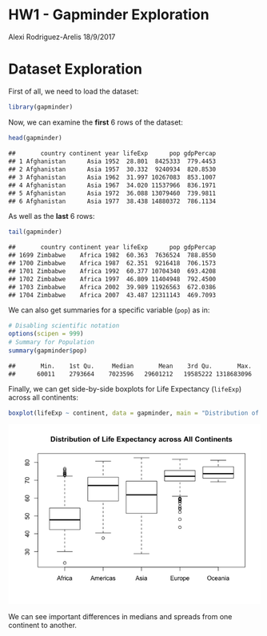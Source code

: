 HW1 - Gapminder Exploration
================
Alexi Rodriguez-Arelis
18/9/2017

Dataset Exploration
===================

First of all, we need to load the dataset:

``` r
library(gapminder)
```

Now, we can examine the **first** 6 rows of the dataset:

``` r
head(gapminder)
```

    ##       country continent year lifeExp      pop gdpPercap
    ## 1 Afghanistan      Asia 1952  28.801  8425333  779.4453
    ## 2 Afghanistan      Asia 1957  30.332  9240934  820.8530
    ## 3 Afghanistan      Asia 1962  31.997 10267083  853.1007
    ## 4 Afghanistan      Asia 1967  34.020 11537966  836.1971
    ## 5 Afghanistan      Asia 1972  36.088 13079460  739.9811
    ## 6 Afghanistan      Asia 1977  38.438 14880372  786.1134

As well as the **last** 6 rows:

``` r
tail(gapminder)
```

    ##       country continent year lifeExp      pop gdpPercap
    ## 1699 Zimbabwe    Africa 1982  60.363  7636524  788.8550
    ## 1700 Zimbabwe    Africa 1987  62.351  9216418  706.1573
    ## 1701 Zimbabwe    Africa 1992  60.377 10704340  693.4208
    ## 1702 Zimbabwe    Africa 1997  46.809 11404948  792.4500
    ## 1703 Zimbabwe    Africa 2002  39.989 11926563  672.0386
    ## 1704 Zimbabwe    Africa 2007  43.487 12311143  469.7093

We can also get summaries for a specific variable (`pop`) as in:

``` r
# Disabling scientific notation
options(scipen = 999)
# Summary for Population
summary(gapminder$pop)
```

    ##       Min.    1st Qu.     Median       Mean    3rd Qu.       Max. 
    ##      60011    2793664    7023596   29601212   19585222 1318683096

Finally, we can get side-by-side boxplots for Life Expectancy (`lifeExp`) across all continents:

``` r
boxplot(lifeExp ~ continent, data = gapminder, main = "Distribution of Life Expectancy across All Continents")
```

![](hw1_gapminder_files/figure-markdown_github-ascii_identifiers/unnamed-chunk-5-1.png)

We can see important differences in medians and spreads from one continent to another.

